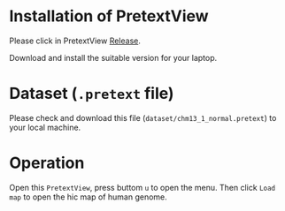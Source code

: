 # Installation of PretextView

Please click in PretextView [Release](https://github.com/sanger-tol/PretextView/releases/tag/0.2.5).

Download and install the suitable version for your laptop.


# Dataset (`.pretext` file)

Please check and download this file (`dataset/chm13_1_normal.pretext`) to your local machine.


# Operation

Open this `PretextView`, press buttom `u` to open the menu. Then click `Load map` to open the hic map of human genome.


